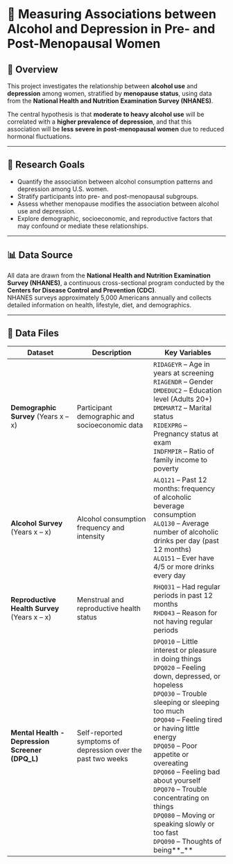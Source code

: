 # 🧠 Measuring Associations between Alcohol and Depression in Pre- and Post-Menopausal Women

## 📘 Overview
This project investigates the relationship between **alcohol use** and **depression** among women, stratified by **menopause status**, using data from the **National Health and Nutrition Examination Survey (NHANES)**.  

The central hypothesis is that **moderate to heavy alcohol use** will be correlated with a **higher prevalence of depression**, and that this association will be **less severe in post-menopausal women** due to reduced hormonal fluctuations.

---

## 🎯 Research Goals
- Quantify the association between alcohol consumption patterns and depression among U.S. women.
- Stratify participants into pre- and post-menopausal subgroups.
- Assess whether menopause modifies the association between alcohol use and depression.
- Explore demographic, socioeconomic, and reproductive factors that may confound or mediate these relationships.

---

## 📊 Data Source
All data are drawn from the **National Health and Nutrition Examination Survey (NHANES)**, a continuous cross-sectional program conducted by the **Centers for Disease Control and Prevention (CDC)**.  
NHANES surveys approximately 5,000 Americans annually and collects detailed information on health, lifestyle, diet, and demographics.

---

## 📁 Data Files

| Dataset | Description | Key Variables |
|----------|--------------|----------------|
| **Demographic Survey** (Years x – x) | Participant demographic and socioeconomic data | `RIDAGEYR` – Age in years at screening<br>`RIAGENDR` – Gender<br>`DMDEDUC2` – Education level (Adults 20+)<br>`DMDMARTZ` – Marital status<br>`RIDEXPRG` – Pregnancy status at exam<br>`INDFMPIR` – Ratio of family income to poverty |
| **Alcohol Survey** (Years x – x) | Alcohol consumption frequency and intensity | `ALQ121` – Past 12 months: frequency of alcoholic beverage consumption<br>`ALQ130` – Average number of alcoholic drinks per day (past 12 months)<br>`ALQ151` – Ever have 4/5 or more drinks every day |
| **Reproductive Health Survey** (Years x – x) | Menstrual and reproductive health status | `RHQ031` – Had regular periods in past 12 months<br>`RHD043` – Reason for not having regular periods |
| **Mental Health - Depression Screener (DPQ_L)** | Self-reported symptoms of depression over the past two weeks | `DPQ010` – Little interest or pleasure in doing things<br>`DPQ020` – Feeling down, depressed, or hopeless<br>`DPQ030` – Trouble sleeping or sleeping too much<br>`DPQ040` – Feeling tired or having little energy<br>`DPQ050` – Poor appetite or overeating<br>`DPQ060` – Feeling bad about yourself<br>`DPQ070` – Trouble concentrating on things<br>`DPQ080` – Moving or speaking slowly or too fast<br>`DPQ090` – Thoughts of being**_**
